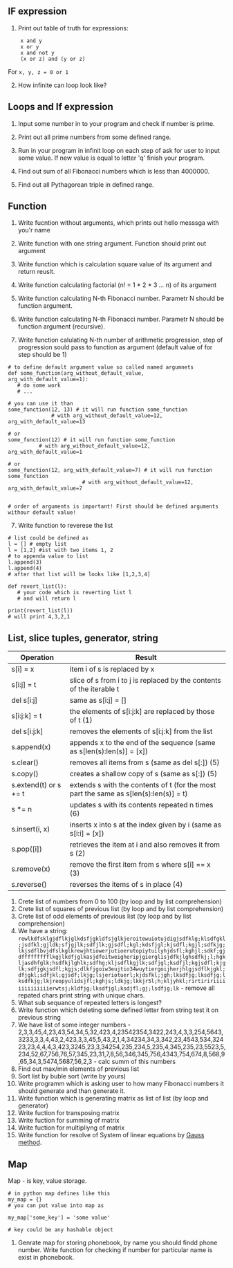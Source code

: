 ## IF expression
1. Print out table of truth for expressions:

```
	x and y
	x or y
	x and not y
	(x or z) and (y or z)
```

For `x, y, z = 0 or 1`

2. How infinite can loop look like?


## Loops and If expression

1. Input some number in to your program and 
check if number is prime.

2. Print out all prime numbers from some
defined range.

3. Run in your program in infinit loop on each step 
of ask for user to input some value. If new value 
is equal to letter 'q' finish your program.

4. Find out sum of all Fibonacci  numbers 
which is less than 4000000.

5. Find out all Pythagorean triple in defined range.

## Function

1. Write fucntion without arguments, which 
prints out hello messsga with you'r name

2. Write function with one string argument. 
Function should print out argument

3. Write function which is calculation square value 
of its argument and return reuslt.

4. Write function calculating 
factorial (n! = 1 * 2 * 3 *...* n) of its argument 

5. Write function calculating 
N-th Fibonacci number. Parametr N should 
be function argument.

5. Write function calculating 
N-th Fibonacci number. Parametr N should 
be function argument (recursive).

6. Write function calulating N-th number of arithmetic progression, 
step of progression sould pass to function as argument (default value of for step should be 1)

```
# to define default argument value so called named argumnets
def some_function(arg_without_default_value, arg_with_default_value=1):
   # do some work
   # ...

# you can use it than
some_function(12, 13) # it will run function some_function 
		      # with arg_without_default_value=12, arg_with_default_value=13

# or
some_function(12) # it will run function some_function
		  # with arg_without_default_value=12, arg_with_default_value=1

# or
some_function(12, arg_with_default_value=7) # it will run function some_function
		  			    # with arg_without_default_value=12, arg_with_default_value=7


# order of arguments is important! First should be defined arguments withour default value! 

```

7. Write function to reverese the list 

```
# list could be defined as 
l = [] # empty list
l = [1,2] #ist with two items 1, 2
# to appenda value to list
l.append(3)
l.append(4)
# after that list will be looks like [1,2,3,4]

def revert_list(l):
   # your code which is reverting list l
   # and will return l 

print(revert_list(l))
# will print 4,3,2,1
```

## List, slice tuples, generator, string

Operation |	Result 
----------|----------------
s[i] = x | item i of s is replaced by x
s[i:j] = t | slice of s from i to j is replaced by the contents of the iterable t	 
del s[i:j] | same as s[i:j] = []	 
s[i:j:k] = t | the elements of s[i:j:k] are replaced by those of t	(1)
del s[i:j:k] | removes the elements of s[i:j:k] from the list	 
s.append(x) | appends x to the end of the sequence (same as s[len(s):len(s)] = [x])	 
s.clear() | removes all items from s (same as del s[:])	(5)
s.copy() | creates a shallow copy of s (same as s[:])	(5)
s.extend(t) or s += t | extends s with the contents of t (for the most part the same as s[len(s):len(s)] = t)	 
s *= n | updates s with its contents repeated n times	(6)
s.insert(i, x) | inserts x into s at the index given by i (same as s[i:i] = [x])	 
s.pop([i]) | retrieves the item at i and also removes it from s	(2)
s.remove(x) | remove the first item from s where s[i] == x	(3)
s.reverse() | reverses the items of s in place	(4)

1. Crete list of numbers from 0 to 100 (by loop and by list comprehension)
2. Crete list of squares of previous list (by loop and by list comprehension)
3. Crete list of odd elements of previous list (by loop and by list comprehension)
4. We have a string: `rewlkdfsklgjdflkjglkdsfjgkldfsjglkjeroitewuiotujdigjsdfklg;klsdfgkl;jsdfkl;gjldk;sfjgjlk;sdfjlk;gjsdfl;kgl;kdsfjgl;kjsdfl;kgjl;sdfkjg;lkjsdflbvjdfslkglkrewjhtiowerjutioerutopiytuilyhjdsfl;kghjl;sdkf;gjdffffffffflkgjlkdfjglkasjdfoitweigheripjgierglisjdfkjlghsdfkj;l;hgkljasdhfglk;hsdfkjlghlk;sdfhg;kljsdflkgjlk;sdfjgl;ksdfjl;kgjsdfl;kjglk;sdfjgkjsdfl;kgjs;dlkfjgoiw3eujtio34wuytiergoijherjhlgjsdflkjgkl;dfjgkl;sdfjkl;gjsdf;lkjg;lsjeriotuerl;kjdsfkl;jgh;lksdfjg;lksdfjg;lksdfkjg;lkjreopyulidsjfl;kghjs;ldkjg;lkkjr5l;h;kljyhkl;rirtiririiiiiiiiiiiiiierwtsj;kldfjg;lksdfjgl;ksdjfl;gj;lsdfjg;lk` - remove all repated chars print string with unique chars.
5. What sub sequance of repeated letters is longest?
6. Write function which deleting some defined letter from string test it on previous string
7. We have list of some integer numbers - 2,3,3,45,4,23,43,54,34,5,32,423,4,23542354,3422,243,4,3,3,254,5643,3233,3,3,4,43,2,423,3,3,45,5,43,2,1,4,34234,34,3,342,23,4543,534,32423,23,4,4,4,3,423,3245,23,3,34254,235,234,5,235,4,345,235,23,5523,5,234,52,67,756,76,57,345,23,31,7,8,56,346,345,756,4343,754,674,8,568,9,65,34,3,5474,5687,56,2,3 - calc summ of this numbers
8. Find out max/min elements of previous list
9. Sort list by buble sort (write by yours)
10. Write programm which is asking user to how many Fibonacci numbers it should generate and than generate it.
11. Write function which is generating matrix as list of list (by loop and generator)
12. Write fuction for transposing matrix
13. Write fuction for summing of matrix
14. Write fuction for multipliyng of matrix
15. Write function for resolve of System of linear equations by [Gauss method](https://en.wikipedia.org/wiki/Gaussian_elimination).

## Map

Map - is key, value storage.

```
# in python map defines like this
my_map = {}
# you can put value into map as 

my_map['some_key'] = 'some value'

# key could be any hashable object

```
1. Genrate map for storing phonebook, by name you should findd phone number. Write function for checking if number for particular name is exist in phonebook.

